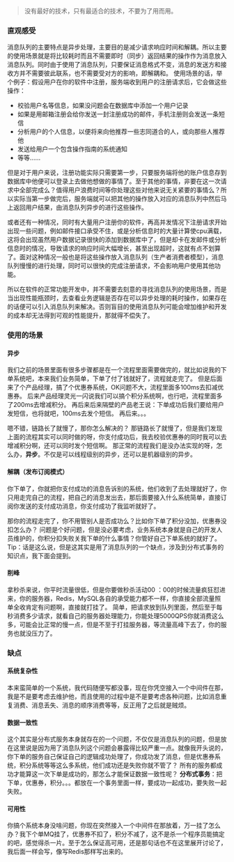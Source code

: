> 没有最好的技术，只有最适合的技术，不要为了用而用。
### 直观感受
消息队列的主要特点是异步处理，主要目的是减少请求响应时间和解耦。所以主要的使用场景就是将比较耗时而且不需要即时（同步）返回结果的操作作为消息放入消息队列。同时由于使用了消息队列，只要保证消息格式不变，消息的发送方和接收方并不需要彼此联系，也不需要受对方的影响，即解耦和。
使用场景的话，举个例子：假设用户在你的软件中注册，服务端收到用户的注册请求后，它会做这些操作：
* 校验用户名等信息，如果没问题会在数据库中添加一个用户记录
* 如果是用邮箱注册会给你发送一封注册成功的邮件，手机注册则会发送一条短信
* 分析用户的个人信息，以便将来向他推荐一些志同道合的人，或向那些人推荐他
* 发送给用户一个包含操作指南的系统通知
* 等等……


但是对于用户来说，注册功能实际只需要第一步，只要服务端将他的账户信息存到数据库中他便可以登录上去做他想做的事情了。至于其他的事情，非要在这一次请求中全部完成么？值得用户浪费时间等你处理这些对他来说无关紧要的事情么？所以实际当第一步做完后，服务端就可以把其他的操作放入对应的消息队列中然后马上返回用户结果，由消息队列异步的进行这些操作。


或者还有一种情况，同时有大量用户注册你的软件，再高并发情况下注册请求开始出现一些问题，例如邮件接口承受不住，或是分析信息时的大量计算使cpu满载，这将会出现虽然用户数据记录很快的添加到数据库中了，但是却卡在发邮件或分析信息时的情况，导致请求的响应时间大幅增长，甚至出现超时，这就有点不划算了。面对这种情况一般也是将这些操作放入消息队列（生产者消费者模型），消息队列慢慢的进行处理，同时可以很快的完成注册请求，不会影响用户使用其他功能。


所以在软件的正常功能开发中，并不需要去刻意的寻找消息队列的使用场景，而是当出现性能瓶颈时，去查看业务逻辑是否存在可以异步处理的耗时操作，如果存在的话便可以引入消息队列来解决。否则盲目的使用消息队列可能会增加维护和开发的成本却无法得到可观的性能提升，那就得不偿失了。


### 使用的场景
#### 异步
我们之前的场景里面有很多步骤都是在一个流程里面需要做完的，就比如说我的下单系统吧，本来我们业务简单，下单了付了钱就好了，流程就走完了。
但是后面来了个产品经理，搞了个优惠券系统，OK问题不大，流程里面多100ms去扣减优惠券。
后来产品经理灵光一闪说我们可以搞个积分系统啊，也行吧，流程里面多了200ms去增减积分。
再后来后来隔壁的产品老王说：下单成功后我们要给用户发短信，也将就吧，100ms去发个短信。
再后来。。。

嗯不错，链路长了就慢了，那你怎么解决的？
那链路长了就慢了，但是我们发现上面的流程其实可以同时做的呀，你支付成功后，我去校验优惠券的同时我可以去增减积分啊，还可以同时发个短信啊。
那正常的流程我们是没办法实现的呀，怎么办，**异步**。不仅是可以线程级别的异步，还可以是机器级别的异步。


#### 解耦（发布订阅模式）
你下单了，你就把你支付成功的消息告诉别的系统，他们收到了去处理就好了，你只用走完自己的流程，把自己的消息发出去，那后面要接入什么系统简单，直接订阅你发送的支付成功消息，你支付成功了我监听就好了。

那你的流程走完了，你不用管别人是否成功么？比如你下单了积分没加，优惠券没扣怎么办？ 问题是个好问题，但是没必要考虑，业务系统本身就是自己的开发人员维护的，你积分扣失败关我下单的什么事情？你管好自己下单系统的就好了。Tip：话是这么说，但是这其实是用了消息队列的一个缺点，涉及到分布式事务的知识点，我下面会提到。


#### 削峰
拿秒杀来说，你平时流量很低，但是你要做秒杀活动00 ：00的时候流量疯狂怼进来，你的服务器，Redis，MySQL各自的承受能力都不一样，你直接全部流量照单全收肯定有问题啊，直接就打挂了。
简单，把请求放到队列里面，然后至于每秒消费多少请求，就看自己的服务器处理能力，你能处理5000QPS你就消费这么多，可能会比正常的慢一点，但是不至于打挂服务器，等流量高峰下去了，你的服务也就没压力了。


### 缺点
#### 系统复杂性
本来蛮简单的一个系统，我代码随便写都没事，现在你凭空接入一个中间件在那，我是不是要考虑去维护他，而且使用的过程中是不是要考虑各种问题，比如消息重复消费、消息丢失、消息的顺序消费等等，反正用了之后就是贼烦。


#### 数据一致性
这个其实是分布式服务本身就存在的一个问题，不仅仅是消息队列的问题，但是放在这里说是因为用了消息队列这个问题会暴露得比较严重一点。就像我开头说的，你下单的服务自己保证自己的逻辑成功处理了，你成功发了消息，但是优惠券系统，积分系统等等这么多系统，他们成功还是失败你就不管了？
所有的服务都成功才能算这一次下单是成功的，那怎么才能保证数据一致性呢？
**分布式事务**：把下单，优惠券，积分。。。都放在一个事务里面一样，要成功一起成功，要失败一起失败。
#### 可用性
你搞个系统本身没啥问题，你现在突然接入一个中间件在那放着，万一挂了怎么办？我下个单MQ挂了，优惠券不扣了，积分不减了，这不是杀一个程序员能搞定的吧，感觉得杀一片。至于怎么保证高可用，还是那句话也不在这里展开讨论了，我后面一样会写，像写Redis那样写出来的。



